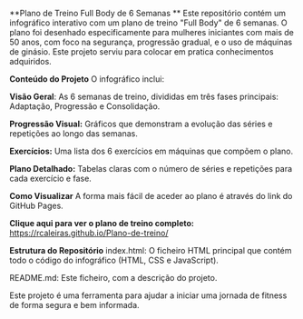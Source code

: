 **Plano de Treino Full Body de 6 Semanas
**
Este repositório contém um infográfico interativo com um plano de treino "Full Body" de 6 semanas. O plano foi desenhado especificamente para mulheres iniciantes com mais de 50 anos, com foco na segurança, progressão gradual, e o uso de máquinas de ginásio. Este projeto serviu para colocar em pratica conhecimentos adquiridos.

**Conteúdo do Projeto**
O infográfico inclui:

**Visão Geral**: As 6 semanas de treino, divididas em três fases principais: Adaptação, Progressão e Consolidação.

**Progressão Visual:** Gráficos que demonstram a evolução das séries e repetições ao longo das semanas.

**Exercícios:** Uma lista dos 6 exercícios em máquinas que compõem o plano.

**Plano Detalhado:** Tabelas claras com o número de séries e repetições para cada exercício e fase.

**Como Visualizar**
A forma mais fácil de aceder ao plano é através do link do GitHub Pages.

**Clique aqui para ver o plano de treino completo:**
https://rcaleiras.github.io/Plano-de-treino/

**Estrutura do Repositório**
index.html: O ficheiro HTML principal que contém todo o código do infográfico (HTML, CSS e JavaScript).

README.md: Este ficheiro, com a descrição do projeto.

Este projeto é uma ferramenta para ajudar a iniciar uma jornada de fitness de forma segura e bem informada.

